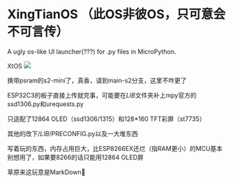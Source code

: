 # XingTianOS （此OS非彼OS，只可意会不可言传）
A ugly  os-like UI launcher(???)  for .py files in MicroPython.


XtOS
![](https://s3.bmp.ovh/imgs/2022/07/23/b43d760b5a924ce1.webp)


换带psram的s2-mini了，真香，请到main-s2分支，这里不咋更了


ESP32C3的板子直接上传就完事，可能要在$LIB$文件夹补上mpy官方的ssd1306.py和urequests.py

只适配了12864 OLED（ssd1306/1315）和128*160 TFT彩屏（st7735）

其他的改下/$LIB$/PRECONFIG.py以及一大堆东西

写着玩的东西，内存占用巨大，比ESP8266EX还烂（指RAM更小）的MCU基本别想用了，如果要8266的话只能用12864 OLED屏




草原来这玩意是MarkDown🐎

